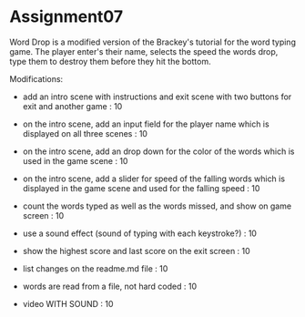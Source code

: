 # Assignment07

Word Drop is a modified version of the Brackey's tutorial for the word typing game. The player enter's their name, selects
the speed the words drop, type them to destroy them before they hit the bottom.

Modifications:

+    add an intro scene with instructions  and exit scene with two buttons  for exit and another game :   10

+    on the intro scene, add an input field for the player name  which is displayed on all three scenes  :   10

+    on the intro scene, add an drop down for the color of the words  which is used in the game scene  :   10

+    on the intro scene, add a slider for speed of the falling words which is displayed in the game scene and used 
     for the falling speed :   10    
     
+    count the words typed as well as the words missed, and show on game screen  :   10

+    use a sound effect (sound of typing with each keystroke?)  :   10

+    show the highest score and last score on the exit screen :   10

+    list changes on the readme.md file :   10

+    words are read from a file, not hard coded :   10

+    video WITH SOUND :   10
